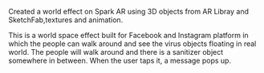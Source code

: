 Created a world effect on Spark AR using 3D objects from AR Libray and SketchFab,textures and animation. 

This is a world space effect built for Facebook and Instagram platform in which the people can walk around and see the virus objects floating in real world. The people will walk around and there is a sanitizer object somewhere in between. When the user taps it, a message pops up. 
